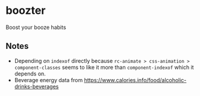 # boozter
Boost your booze habits


## Notes

- Depending on `indexof` directly because `rc-animate > css-animation > component-classes` seems to like it more than `component-indexof` which it depends on.
- Beverage energy data from https://www.calories.info/food/alcoholic-drinks-beverages
